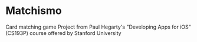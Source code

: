 # Matchismo
Card matching game
Project from Paul Hegarty's "Developing Apps for iOS" (CS193P) course offered by Stanford University
